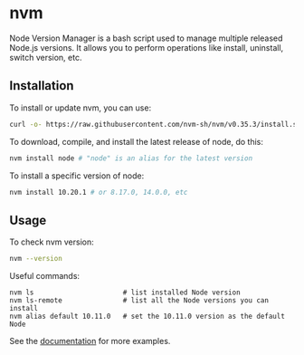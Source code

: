 # nvm

Node Version Manager is a bash script used to manage multiple released
Node.js versions. It allows you to perform operations like install,
uninstall, switch version, etc.

## Installation

To install or update nvm, you can use:

```bash
curl -o- https://raw.githubusercontent.com/nvm-sh/nvm/v0.35.3/install.sh | bash
```

To download, compile, and install the latest release of node, do this:

```bash
nvm install node # "node" is an alias for the latest version
```

To install a specific version of node:

```bash
nvm install 10.20.1 # or 8.17.0, 14.0.0, etc
```

## Usage

To check nvm version:

```bash
nvm --version
```

Useful commands:

```console
nvm ls                      # list installed Node version
nvm ls-remote               # list all the Node versions you can install
nvm alias default 10.11.0   # set the 10.11.0 version as the default Node
```

See the [documentation](https://github.com/creationix/nvm#usage) for more
examples.
